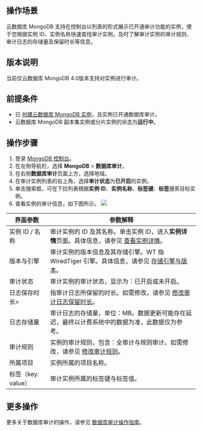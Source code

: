 ## 操作场景
云数据库 MongoDB 支持在控制台以列表的形式展示已开通审计功能的实例，便于您根据实例 ID、实例名称快速查找审计实例，及时了解审计实例的审计规则、审计日志的存储量及保留时长等信息。

## 版本说明

当前仅云数据库 MongoDB 4.0版本支持对实例进行审计。

## 前提条件
- 已 [创建云数据库 MongoDB 实例](https://cloud.tencent.com/document/product/240/3551)，且实例已开通数据库审计。
- 云数据库 MongoDB 副本集实例或分片实例的状态为**运行中**。

## 操作步骤
1. 登录 [MongoDB 控制台](https://console.cloud.tencent.com/mongodb)。
2. 在左侧导航栏，选择 **MongoDB** > **数据库审计**。
3. 在右侧**数据库审计**页面上方，选择地域。
4. 在审计实例列表的右上角，选择**审计状态**为**已开启**的实例。
5. 单击搜索框，可在下拉列表根据**实例 ID**、**实例名称**、**标签键**、**标签**搜索目标实例。
6. 查看实例的审计信息，如下图所示。
![](https://qcloudimg.tencent-cloud.cn/raw/f064b51fa7f4e0c2ac4bb97c3a495d74.png)
<table>
<thead><tr><th>界面参数</th><th>参数解释</th></tr></thead>
<tbody><tr>
<td>实例 ID / 名称</td>
<td>审计实例的 ID 及其名称。单击实例 ID，进入<strong>实例详情</strong>页面。具体信息，请参见 <a href="https://cloud.tencent.com/document/product/240/64595">查看实例详情</a>。</td></tr>
<tr>
<td>版本与引擎</td>
<td>审计实例的版本信息及其存储引擎。WT 指 WiredTiger 引擎。具体信息，请参见 <a href="https://cloud.tencent.com/document/product/240/33710">存储引擎与版本</a>。</td></tr>
<tr>
<td>审计状态</td>
<td>审计实例的审计状态，显示为：已开启或未开启。</td></tr>
<tr>
<td>日志保存时长></td>
<td>指审计日志所保留的时长。如需修改，请参见 <a href="https://cloud.tencent.com/document/product/240/78933">修改审计日志保留时长</a>。</td></tr>
<tr>
<td>日志存储量</td>
<td>审计日志的存储量，单位：MB。数据更新可能存在延迟，最终以计费系统中的数据为准，此数据仅为参考。</td></tr>
<tr>
<td>审计规则</td>
<td>实例的审计规则，包含：全审计与规则审计。如需修改，请参见 <a href="https://cloud.tencent.com/document/product/240/78932">修改审计规则</a>。</td></tr>
<tr>
<td>所属项目</td><td>实例所属的项目名称。</td></tr>
<tr>
<td>标签（key: value）</td><td>审计实例所属的标签键与标签值。</td></tr>
</tbody></table>

## 更多操作
更多关于数据库审计的操作，请参见 [数据库审计操作指南](https://cloud.tencent.com/document/product/672/61284)。

